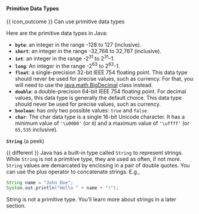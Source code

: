 <div id="title">

#### Primitive Data Types

</div>

<span id="prereqs"></span>

<span id="outcomes">{{ icon_outcome }} Can use primitive data types</span>

<div id="body">

Here are the primitive data types in Java:
* **`byte`**: an integer in the range -128 to 127 (inclusive).
* **`short`**: an integer in the range -32,768 to 32,767 (inclusive).
* **`int`**: an integer in the range -2<sup>31</sup> to 2<sup>31</sup>-1.
* **`long`**: An integer in the range -2<sup>63</sup> to 2<sup>63</sup>-1.
* **`float`**: a single-precision 32-bit IEEE 754 floating point. This data type should never be used for precise values, such as currency. For that, you will need to use the [java.math.BigDecimal](https://docs.oracle.com/javase/8/docs/api/java/math/BigDecimal.html) class instead.
* **`double`**: a double-precision 64-bit IEEE 754 floating point. For decimal values, this data type is generally the default choice. This data type should never be used for precise values, such as currency.
* **`boolean`**: has only two possible values: `true` and `false`.
* **`char`**: The char data type is a single 16-bit Unicode character. It has a minimum value of `'\u0000'` (or `0`) and a maximum value of `'\uffff'` (or `65,535` inclusive).


**`String`** (a peek)

{{ different }} Java has a built-in type called `String` to represent strings. While `String` is not a primitive type, they are used as often, if not more. `String` values are demarcated by enclosing in a pair of double quotes. You can use the plus operator to concatenate strings.
E.g.,
```java
String name = "John Doe";
System.out.println("Hello " + name + "!");
```

String is not a primitive type. You’ll learn more about strings in a later section.


</div>

<div id="extras">
  <include src="resourcesPanel.md" boilerplate />
</div>
